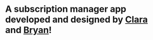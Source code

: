 
# A subscription manager app developed and designed by [Clara](https://github.com/ClaraMorgen/) and [Bryan](https://github.com/bdlb77)!
